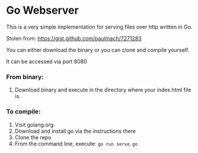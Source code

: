 # Go Webserver

This is a very simple implementation for serving files over http written in Go.

Stolen from: https://gist.github.com/paulmach/7271283

You can either download the binary or you can clone and compile yourself.

It can be accessed via port 8080

### From binary:

1.  Download binary and execute in the directory where your index.html file is.

### To compile:

1.  Visit golang.org
2.  Download and install go via the instructions there
3.  Clone the repo
4.  From the command line, execute: `go run serve.go`
